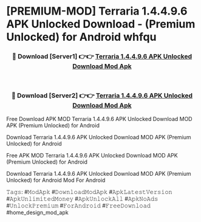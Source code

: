 # [PREMIUM-MOD] Terraria 1.4.4.9.6 APK Unlocked Download - (Premium Unlocked) for Android whfqu



<div align="center">
<h3>🔴 Download [Server1] 👉👉 <a href="https://momento.my/?title=Terraria_1.4.4.9.6_APK_Unlocked_Download">Terraria 1.4.4.9.6 APK Unlocked Download Mod Apk</a></h3><br>

<h3>🔴 Download [Server2] 👉👉 <a href="https://momento.my/?title=Terraria_1.4.4.9.6_APK_Unlocked_Download">Terraria 1.4.4.9.6 APK Unlocked Download Mod Apk</a></h3>
</div>



Free Download APK MOD Terraria 1.4.4.9.6 APK Unlocked Download MOD APK (Premium Unlocked) for Android

Download Terraria 1.4.4.9.6 APK Unlocked Download MOD APK (Premium Unlocked) for Android

Free APK MOD Terraria 1.4.4.9.6 APK Unlocked Download MOD APK (Premium Unlocked) for Android

Download Terraria 1.4.4.9.6 APK Unlocked Download MOD APK (Premium Unlocked) for Android Mod For Android

𝚃𝚊𝚐𝚜: #𝙼𝚘𝚍𝙰𝚙𝚔 #𝙳𝚘𝚠𝚗𝚕𝚘𝚊𝚍𝙼𝚘𝚍𝙰𝚙𝚔 #𝙰𝚙𝚔𝙻𝚊𝚝𝚎𝚜𝚝𝚅𝚎𝚛𝚜𝚒𝚘𝚗 #𝙰𝚙𝚔𝚄𝚗𝚕𝚒𝚖𝚒𝚝𝚎𝚍𝙼𝚘𝚗𝚎𝚢 #𝙰𝚙𝚔𝚄𝚗𝚕𝚘𝚌𝚔𝙰𝚕𝚕 #𝙰𝚙𝚔𝙽𝚘𝙰𝚍𝚜 #𝚄𝚗𝚕𝚘𝚌𝚔𝙿𝚛𝚎𝚖𝚒𝚞𝚖 #𝙵𝚘𝚛𝙰𝚗𝚍𝚛𝚘𝚒𝚍 #𝙵𝚛𝚎𝚎𝙳𝚘𝚠𝚗𝚕𝚘𝚊𝚍 #home_design_mod_apk
